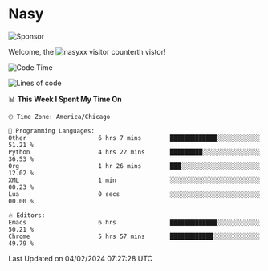 # Nasy

<!--
<p align="center">
<img height="200" src="https://github-readme-stats.vercel.app/api?username=nasyxx&count_private=true&show_icons=true&theme=dracula&include_all_commits=true"/>
<img height="200" src="https://github-readme-stats.vercel.app/api/top-langs/?username=nasyxx&theme=dracula&hide=html,jupyter+notebook&count_private=true&show_icons=true"/>
</p>

  
----------------
-->

![Sponsor](https://img.shields.io/static/v1.svg?label=Sponsor&message=%E2%9D%A4&logo=GitHub&style=flat&color=pink)
 
Welcome, the ![nasyxx visitor counter](https://count.getloli.com/get/@nasyxx?theme=rule34)th vistor!
 
<!--START_SECTION:waka-->
![Code Time](http://img.shields.io/badge/Code%20Time-4%2C283%20hrs%2043%20mins-blue)

![Lines of code](https://img.shields.io/badge/From%20Hello%20World%20I%27ve%20Written-6.3%20million%20lines%20of%20code-blue)

📊 **This Week I Spent My Time On** 

```text
🕑︎ Time Zone: America/Chicago

💬 Programming Languages: 
Other                    6 hrs 7 mins        █████████████░░░░░░░░░░░░   51.21 % 
Python                   4 hrs 22 mins       █████████░░░░░░░░░░░░░░░░   36.53 % 
Org                      1 hr 26 mins        ███░░░░░░░░░░░░░░░░░░░░░░   12.02 % 
XML                      1 min               ░░░░░░░░░░░░░░░░░░░░░░░░░   00.23 % 
Lua                      0 secs              ░░░░░░░░░░░░░░░░░░░░░░░░░   00.00 % 

🔥 Editors: 
Emacs                    6 hrs               █████████████░░░░░░░░░░░░   50.21 % 
Chrome                   5 hrs 57 mins       ████████████░░░░░░░░░░░░░   49.79 % 
```


 Last Updated on 04/02/2024 07:27:28 UTC
<!--END_SECTION:waka-->

<!-- ![visitors](https://visitor-badge.laobi.icu/badge?page_id=nasyxx.nasyxx) -->
